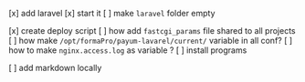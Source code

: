 [x] add laravel
[x] start it
[ ] make `laravel` folder empty

[x] create deploy script
[ ] how add `fastcgi_params` file shared to all projects
[ ] how make `/opt/formaPro/payum-lavarel/current/` variable in all conf?
[ ] how to make `nginx.access.log` as variable ?
[ ] install programs

[ ] add markdown locally
